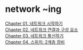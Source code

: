 # network ~ing

<!DOCTYPE HTML>
<html>
  <body>
    <a href="https://www.notion.so/moondongmin/Chapter01-Hello-NestJS-6e5d39861005437ebf59117632ac5137](https://www.notion.so/moondongmin/Chapter-01-41eb5cbfdd2b4922b58034ffdfa1c3f7)", target="_blank">Chapter 01. 네트워크 시작하기</a><br>
     <a href="https://www.notion.so/moondongmin/Chapter-02-e135a15c07d0452f983f9307a4790cdf", target="_blank">Chapter 02. 네트워크 연결과 구성 요소</a><br>
     <a href="https://www.notion.so/moondongmin/Chapter-03-d13b3e21863e4b6bae662afa86e9595a", target="_blank">Chapter 03. 네트워크 통신하기</a><br>
     <a href="https://www.notion.so/moondongmin/Chapter-04-2-d7d03636bb614e6993c2924d05e87e98", target="_blank">Chapter 04. 스위치: 2계층 장비</a><br>
     
    
    
  
   <body>
<html> 
